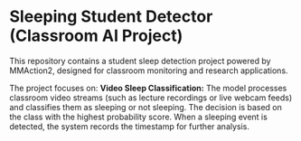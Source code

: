 # Sleeping Student Detector (Classroom AI Project)
This repository contains a student sleep detection project powered by MMAction2, designed for classroom monitoring and research applications.

The project focuses on:
**Video Sleep Classification:** The model processes classroom video streams (such as lecture recordings or live webcam feeds) and classifies them as sleeping or not sleeping. The decision is based on the class with the highest probability score. When a sleeping event is detected, the system records the timestamp for further analysis.


